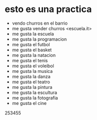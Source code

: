 # esto es una practica
- vendo churros en el barrio
- me gusta vender churros
<escuela.it>
- me gusta la escuela
- me gusta la programacion
- me gusta el futbol
- me gusta el basket
- me gusta la natacion
- me gusta el tenis
- me gusta el voleibol
- me gusta la musica
- me gusta la danza
- me gusta el teatro
- me gusta la pintura
- me gusta la escultura
- me gusta la fotografia
- me gusta el cine

253455